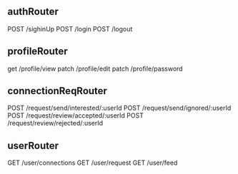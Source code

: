 <!-- devtinder api -->
## authRouter
POST /sighinUp
POST /login
POST /logout

## profileRouter
get /profile/view
patch /profile/edit
patch /profile/password

## connectionReqRouter
POST /request/send/interested/:userId
POST /request/send/ignored/:userId
POST /request/review/accepted/:userId
POST /request/review/rejected/:userId

## userRouter
GET /user/connections
GET /user/request
GET /user/feed


